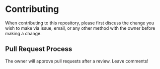 # Contributing

When contributing to this repository, please first discuss the change you wish to make via issue,
email, or any other method with the owner before making a change.

## Pull Request Process

The owner will approve pull requests after a review. Leave comments!